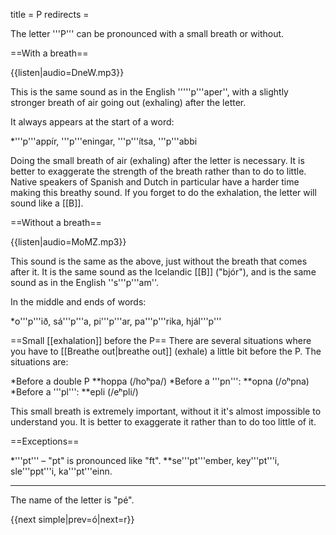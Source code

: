title = P
redirects =
>>>>

The letter '''P''' can be pronounced with a small breath or without.

==With a breath==

{{listen|audio=DneW.mp3}}

This is the same sound as in the English '''''p'''aper'', with a slightly stronger breath of air going out (exhaling) after the letter.

It always appears at the start of a word:

*'''p'''appír, '''p'''eningar, '''p'''ítsa, '''p'''abbi

Doing the small breath of air (exhaling) after the letter is necessary. It is better to exaggerate the strength of the breath rather than to do to little. Native speakers of Spanish and Dutch in particular have a harder time making this breathy sound. If you forget to do the exhalation, the letter will sound like a [[B]]. 

==Without a breath==

{{listen|audio=MoMZ.mp3}}

This sound is the same as the above, just without the breath that comes after it. It is the same sound as the Icelandic [[B]] ("bjór"), and is the same sound as in the English ''s'''p'''am''.

In the middle and ends of words:

*o'''p'''ið, sá'''p'''a, pi'''p'''ar, pa'''p'''rika, hjál'''p'''

==Small [[exhalation]] before the P==
There are several situations where you have to [[Breathe out|breathe out]] (exhale) a little bit before the P. The situations are:

*Before a double P
**hoppa (/hoʰpa/)
*Before a '''pn''':
**opna (/oʰpna)
*Before a '''pl''':
**epli (/eʰpli/)

This small breath is extremely important, without it it's almost impossible to understand you. It is better to exaggerate it rather than to do too little of it.

==Exceptions==

*'''pt''' – "pt" is pronounced like "ft".
**se'''pt'''ember, key'''pt'''i, sle'''ppt'''i, ka'''pt'''einn.

***

The name of the letter is "pé".

{{next simple|prev=ó|next=r}}